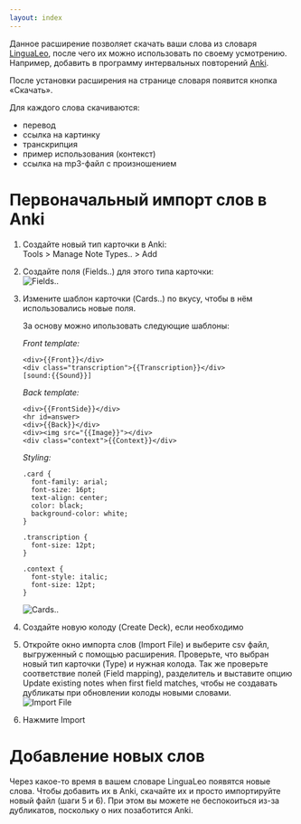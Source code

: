 ```yaml
---
layout: index
---
```


Данное расширение позволяет скачать ваши слова из словаря [LinguaLeo](http://lingualeo.com/userdict), после чего их можно использовать по своему усмотрению. Например, добавить в программу интервальных повторений [Anki](http://ankisrs.net/).

После установки расширения на странице словаря появится кнопка «Скачать».

Для каждого слова скачиваются:

- перевод
- ссылка на картинку
- транскрипция
- пример использования (контекст)
- ссылка на mp3-файл с произношением

# Первоначальный импорт слов в Anki

1. Создайте новый тип карточки в Anki:  
    Tools > Manage Note Types.. > Add 
2. Создайте поля (Fields..) для этого типа карточки:  
![Fields..](http://tools.whoot.me/lingua/fields.png)
3. Измените шаблон карточки (Cards..) по вкусу, чтобы в нём использовались новые поля.
   
   За основу можно ипользовать следующие шаблоны:
   
   *Front template:*
   ````
   <div>{{Front}}</div>
   <div class="transcription">{{Transcription}}</div>
   [sound:{{Sound}}]
   ````
   
   *Back template:*
   ````
   <div>{{FrontSide}}</div>
   <hr id=answer>
   <div>{{Back}}</div>
   <div><img src="{{Image}}"></div>
   <div class="context">{{Context}}</div>
   ````
   
   *Styling:*
   ````
   .card {
     font-family: arial;
     font-size: 16pt;
     text-align: center;
     color: black;
     background-color: white;
   }
   
   .transcription {
     font-size: 12pt;
   }
   
   .context {
     font-style: italic;
     font-size: 12pt;
   }
   ````
   
   ![Cards..](http://tools.whoot.me/lingua/cards.png)

4. Создайте новую колоду (Create Deck), если необходимо
5. Откройте окно импорта слов (Import File) и выберите csv файл, выгруженный с помощью расширения. Проверьте, что выбран новый тип карточки (Type) и нужная колода. Так же проверьте соответствие полей (Field mapping), разделитель и выставите опцию Update existing notes when first field matches, чтобы не создавать дубликаты при обновлении колоды новыми словами.  
![Import File](http://tools.whoot.me/lingua/import.png)
6. Нажмите Import

# Добавление новых слов
Через какое-то время в вашем словаре LinguaLeo появятся новые слова. Чтобы добавить их в Anki, скачайте их и просто импортируйте новый файл (шаги 5 и 6). При этом вы можете не беспокоиться из-за дубликатов, поскольку о них позаботится Anki.
